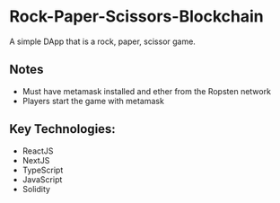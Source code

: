 # Rock-Paper-Scissors-Blockchain

A simple DApp that is a rock, paper, scissor game.

## Notes

- Must have metamask installed and ether from the Ropsten network
- Players start the game with metamask

## Key Technologies:

- ReactJS
- NextJS
- TypeScript
- JavaScript
- Solidity
